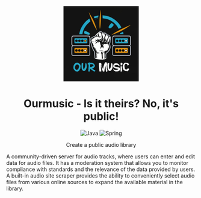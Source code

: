 <div align="center">

<img src="res/logo.jpg" width=200>

# Ourmusic - Is it theirs? No, it's public!

![Java](https://img.shields.io/badge/java-%23ED8B00.svg?style=for-the-badge&logo=openjdk&logoColor=white)
![Spring](https://img.shields.io/badge/spring-%236DB33F.svg?style=for-the-badge&logo=spring&logoColor=white)

Create a public audio library
</div>

A community-driven server for audio tracks, where users can enter
and edit data for audio files. It has a moderation system that allows you to
monitor compliance with standards and the relevance of the data provided by
users. A built-in audio site scraper provides the ability to conveniently
select audio files from various online sources to expand the available material
in the library.

